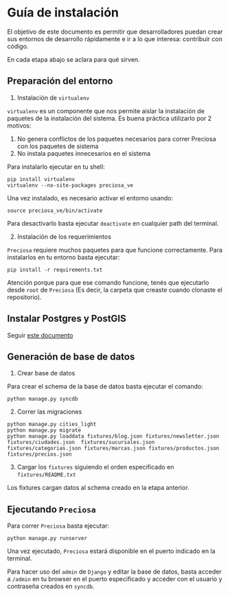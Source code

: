 Guía de instalación
===================

El objetivo de este documento es permitir que desarrolladores puedan crear sus entornos de desarrollo rápidamente e ir a lo que interesa: contribuir con código.

En cada etapa abajo se aclara para qué sirven.

Preparación del entorno
-----------------------

1. Instalación de `virtualenv`

`virtualenv` es un componente que nos permite aislar la instalación de paquetes de la instalación del sistema. Es buena práctica utilizarlo por 2 motivos:
  1. No genera conflictos de los paquetes necesarios para correr Preciosa con los paquetes de sistema
  2. No instala paquetes innecesarios en el sistema

Para instalarlo ejecutar en tu shell:

```
pip install virtualenv
virtualenv --no-site-packages preciosa_ve
```

Una vez instalado, es necesario activar el entorno usando:

```
source preciosa_ve/bin/activate
```

Para desactivarlo basta ejecutar `deactivate` en cualquier path del terminal.

2. Instalación de los requerimientos

`Preciosa` requiere muchos paquetes para que funcione correctamente. Para instalarlos en tu entorno basta ejecutar:

```
pip install -r requirements.txt
```

Atención porque para que ese comando funcione, tenés que ejecutarlo desde `root` de `Preciosa` (Es decir, la carpeta que creaste cuando clonaste el repositorio).

Instalar Postgres y PostGIS
---------------------------

Seguir [este documento](https://github.com/nachopro/preciosa/wiki/Puesta-a-punto-de-PostgreSQL-y-PostGis-en-Ubuntu-o-Debian)


Generación de base de datos
---------------------------

1. Crear base de datos

Para crear el schema de la base de datos basta ejecutar el comando:

```
python manage.py syncdb
```

2. Correr las migraciones

```
python manage.py cities_light
python manage.py migrate
python manage.py loaddata fixtures/blog.json fixtures/newsletter.json fixtures/ciudades.json  fixtures/sucursales.json  fixtures/categorias.json fixtures/marcas.json fixtures/productos.json fixtures/precios.json
```


3. Cargar los `fixtures` siguiendo el orden especificado en `fixtures/README.txt`

Los fixtures cargan datos al schema creado en la etapa anterior.


Ejecutando `Preciosa`
---------------------

Para correr `Preciosa` basta ejecutar:

```
python manage.py runserver
```

Una vez ejecutado, `Preciosa` estará disponible en el puerto indicado en la terminal.

Para hacer uso del `admin` de `Django` y editar la base de datos, basta acceder a `/admin` en tu browser en el puerto especificado y acceder con el usuario y contraseña creados en `syncdb`.
